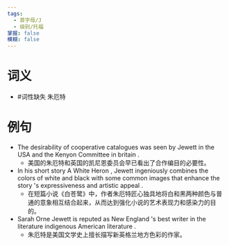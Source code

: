 ```yaml
---
tags:
  - 首字母/J
  - 级别/托福
掌握: false
模糊: false
---
```

# 词义
- #词性缺失 朱厄特
# 例句
- The desirability of cooperative catalogues was seen by Jewett in the USA and the Kenyon Committee in britain .
	- 美国的朱厄特和英国的凯尼恩委员会早已看出了合作编目的必要性。
- In his short story A White Heron , Jewett ingeniously combines the colors of white and black with some common images that enhance the story 's expressiveness and artistic appeal .
	- 在短篇小说《白苍鹭》中，作者朱厄特匠心独具地将白和黑两种颜色与普通的意象相互结合起来，从而达到强化小说的艺术表现力和感染力的目的。
- Sarah Orne Jewett is reputed as New England 's best writer in the literature indigenous American literature .
	- 朱厄特是美国文学史上擅长描写新英格兰地方色彩的作家。
